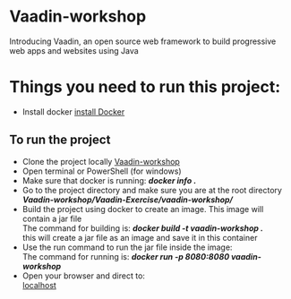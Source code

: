 # Vaadin-workshop
Introducing Vaadin, an open source web framework to build progressive web apps and websites using Java

# Things you need to run this project:
  * Install docker
  [install Docker](https://docs.docker.com/docker-for-windows/install/)
  
## To run the project
  * Clone the project locally
  [Vaadin-workshop](https://github.com/sebivenlo/Vaadin-workshop.git)
  * Open terminal or PowerShell (for windows)
  * Make sure that docker is running: ***docker info .***
  * Go to the project directory and make sure you are at the root directory ***Vaadin-workshop/Vaadin-Exercise/vaadin-workshop/***
  * Build the project using docker to create an image. This image will contain a jar file <br/>
   The command for building is: ***docker build -t vaadin-workshop .*** <br/>
   this will create a jar file as an image and save it in this container
  * Use the run command to run the jar file inside the image:<br/>
   The command for running is: ***docker run -p 8080:8080 vaadin-workshop***
  * Open your browser and direct to:<br/>
   [localhost](https://localhost:8080)
